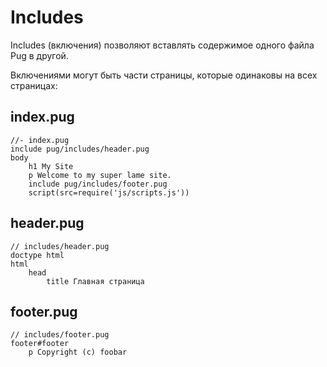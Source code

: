 # Includes
Includes (включения) позволяют вставлять содержимое одного файла Pug в другой.

Включениями могут быть части страницы, которые одинаковы на всех страницах:

## index.pug

    //- index.pug
    include pug/includes/header.pug
    body
        h1 My Site
        p Welcome to my super lame site.
        include pug/includes/footer.pug
        script(src=require('js/scripts.js'))

## header.pug

    // includes/header.pug
    doctype html
    html
        head
            title Главная страница

## footer.pug

    // includes/footer.pug
    footer#footer
        p Copyright (c) foobar